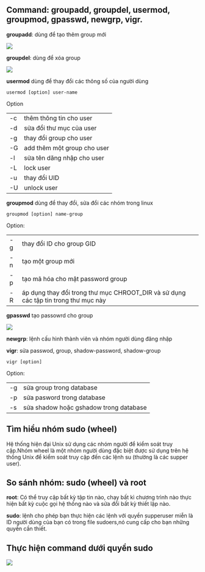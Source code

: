 ## Command: groupadd, groupdel, usermod, groupmod, gpasswd, newgrp, vigr.

**groupadd**: dùng để tạo thêm group mới

<img src="https://i.imgur.com/RPGCoci.png">

**groupdel**: dùng để xóa group

<img src="https://i.imgur.com/eqdM83T.png">

**usermod** dùng để thay đổi các thông số của người dùng

`usermod [option] user-name`

Option

|   |   |
|---|---|
|-c| thêm thông tin cho user|
|-d|sửa đổi thư mục của user|
|-g| thay đổi group cho user|
|-G| add thêm một group cho user|
|-l| sửa tên dăng nhập cho user|
|-L| lock user|
|-u| thay đổi UID|
|-U| unlock user|

**groupmod** dùng để thay đổi, sửa đổi các nhóm trong linux

`groupmod [option] name-group`

Option:

|   |   |
|---| ----|
|-g| thay đổi ID cho group GID|
|-n| tạo một group mới|
|-p| tạo mã hóa cho mật password group|
|-R|áp dụng thay đổi trong thư mục CHROOT_DIR và sử dụng các tập tin trong thư mục này|

**gpasswd** tạo passowrd cho group

<img src="https://i.imgur.com/P7XWQoY.png">

**newgrp**: lệnh cấu hình thành viên và nhóm người dùng đăng nhập

**vigr**: sửa passwod, group, shadow-password, shadow-group

`vigr [option]`

Option:

|   |   |
|----|----|
|-g| sửa group trong database|
|-p| sửa pasword trong database|
|-s|sửa shadow hoặc gshadow trong database|

## Tìm hiểu nhóm sudo (wheel)

Hệ thống hiện đại Unix sử dụng các nhóm người để kiểm soát truy cập.Nhóm wheel là một nhóm người dùng đặc biệt được sử dụng trên hệ thống Unix để kiểm soát truy cập đến các lệnh su (thường là các supper user).

## So sánh nhóm: sudo (wheel) và root

**root**: Có thể truy cập bất kỳ tập tin nào, chạy bất kì chương trình nào thực hiện bất kỳ cuộc gọi hệ thống nào và sửa đổi bất kỳ thiết lập nào.

**sudo**: lệnh cho phép bạn thực hiện các lệnh với quyền supperuser miễn là ID người dùng của bạn có trong file sudoers,nó cung cấp cho bạn những quyền cần thiết.

## Thực hiện command dưới quyền sudo

<img src="https://i.imgur.com/X6qJKgH.png">


